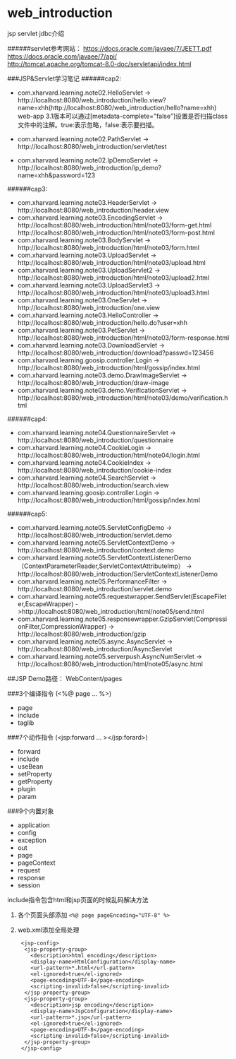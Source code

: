 # web_introduction
jsp servlet jdbc介绍

######servlet参考网站：
https://docs.oracle.com/javaee/7/JEETT.pdf <br>
https://docs.oracle.com/javaee/7/api/<br>
http://tomcat.apache.org/tomcat-8.0-doc/servletapi/index.html<br>

###JSP&Servlet学习笔记
######cap2:
* com.xharvard.learning.note02.HelloServlet ->  http://localhost:8080/web_introduction/hello.view?name=xhh(http://localhost:8080/web_introduction/hello?name=xhh)<br>
 web-app 3.1版本可以通过[metadata-complete="false"]设置是否扫描class文件中的注解。true:表示忽略，false:表示要扫描。

* com.xharvard.learning.note02.PathServlet -> http://localhost:8080/web_introduction/servlet/test
* com.xharvard.learning.note02.IpDemoServlet -> http://localhost:8080/web_introduction/ip_demo?name=xhh&password=123

######cap3:
* com.xharvard.learning.note03.HeaderServlet -> http://localhost:8080/web_introduction/header.view
* com.xharvard.learning.note03.EncodingServlet -> http://localhost:8080/web_introduction/html/note03/form-get.html
  http://localhost:8080/web_introduction/html/note03/form-post.html
* com.xharvard.learning.note03.BodyServlet -> http://localhost:8080/web_introduction/html/note03/form.html
* com.xharvard.learning.note03.UploadServlet -> http://localhost:8080/web_introduction/html/note03/upload.html
* com.xharvard.learning.note03.UploadServlet2 -> http://localhost:8080/web_introduction/html/note03/upload2.html
* com.xharvard.learning.note03.UploadServlet3 -> http://localhost:8080/web_introduction/html/note03/upload3.html
* com.xharvard.learning.note03.OneServlet -> http://localhost:8080/web_introduction/one.view
* com.xharvard.learning.note03.HelloController -> http://localhost:8080/web_introduction/hello.do?user=xhh
* com.xharvard.learning.note03.PetServlet -> http://localhost:8080/web_introduction/html/note03/form-response.html
* com.xharvard.learning.note03.DownloadServlet -> http://localhost:8080/web_introduction/download?passwd=123456
* com.xharvard.learning.goosip.controller.Login -> http://localhost:8080/web_introduction/html/gossip/index.html
* com.xharvard.learning.note03.demo.DrawImageServlet -> http://localhost:8080/web_introduction/draw-image
* com.xharvard.learning.note03.demo.VerificationServlet -> http://localhost:8080/web_introduction/html/note03/demo/verification.html

######cap4:
* com.xharvard.learning.note04.QuestionnaireServlet -> http://localhost:8080/web_introduction/questionnaire
* com.xharvard.learning.note04.CookieLogin -> http://localhost:8080/web_introduction/html/note04/login.html
* com.xharvard.learning.note04.CookieIndex -> http://localhost:8080/web_introduction/cookie-index
* com.xharvard.learning.note04.SearchServlet -> http://localhost:8080/web_introduction/search.view
* com.xharvard.learning.goosip.controller.Login -> http://localhost:8080/web_introduction/html/gossip/index.html

######cap5:
* com.xharvard.learning.note05.ServletConfigDemo -> http://localhost:8080/web_introduction/servlet.demo
* com.xharvard.learning.note05.ServletContextDemo -> http://localhost:8080/web_introduction/context.demo
* com.xharvard.learning.note05.ServletContextListenerDemo（ContextParameterReader,ServletContextAttributeImp） -> http://localhost:8080/web_introduction/ServletContextListenerDemo
* com.xharvard.learning.note05.PerformanceFilter -> http://localhost:8080/web_introduction/servlet.demo
* com.xharvard.learning.note05.requestwrapper.SendServlet(EscapeFileter,EscapeWrapper) ->http://localhost:8080/web_introduction/html/note05/send.html
* com.xharvard.learning.note05.responsewrapper.GzipServlet(CompressionFilter,CompressionWrapper) -> http://localhost:8080/web_introduction/gzip
* com.xharvard.learning.note05.async.AsyncServlet -> http://localhost:8080/web_introduction/AsyncServlet
* com.xharvard.learning.note05.serverpush.AsyncNumServlet -> http://localhost:8080/web_introduction/html/note05/async.html



##JSP
Demo路径： WebContent/pages

###3个编译指令 (<%@ page ... %>)
- page
- include
- taglib

###7个动作指令 (<jsp:forward ... ></jsp:forard>)
- forward
- include
- useBean
- setProperty
- getProperty
- plugin
- param

###9个内置对象
- application
- config
- exception
- out
- page
- pageContext
- request
- response
- session


include指令包含html和jsp页面的时候乱码解决方法

1. 各个页面头部添加	 `<%@ page pageEncoding="UTF-8" %>`
2. web.xml添加全局处理

	    <jsp-config>
		 <jsp-property-group>
		   <description>html encoding</description>
		   <display-name>HtmlConfiguration</display-name>
		   <url-pattern>*.html</url-pattern>
		   <el-ignored>true</el-ignored>
		   <page-encoding>UTF-8</page-encoding>
		   <scripting-invalid>false</scripting-invalid>
		 </jsp-property-group>
		 <jsp-property-group>
		   <description>jsp encoding</description>
		   <display-name>JspConfiguration</display-name>
		   <url-pattern>*.jsp</url-pattern>
		   <el-ignored>true</el-ignored>
		   <page-encoding>UTF-8</page-encoding>
		   <scripting-invalid>false</scripting-invalid>
		 </jsp-property-group>
		</jsp-config>
		